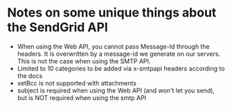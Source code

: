 # Notes on some unique things about the SendGrid API

* When using the Web API, you cannot pass Message-Id through the headers. It is overwritten by a message-id we generate on our servers. This is not the case when using the SMTP API.
* Limited to 10 categories to be added via x-smtpapi headers according to the docs
* setBcc is not supported with attachments
* subject is required when using the Web API (and won't let you send), but is NOT required when using the smtp API
